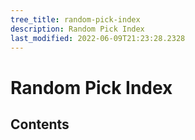 ```yaml
---
tree_title: random-pick-index
description: Random Pick Index
last_modified: 2022-06-09T21:23:28.2328
---
```


# Random Pick Index

## Contents
